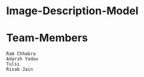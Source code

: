 # Image-Description-Model

 # Team-Members

    Ram Chhabra
    Adarsh Yadav
    Tulsi
    Risab Jain




